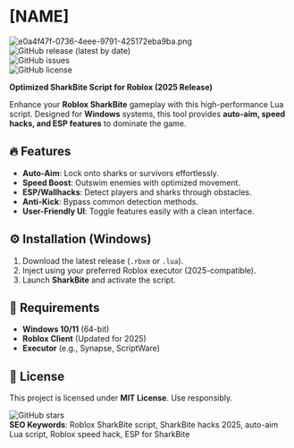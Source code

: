 # [NAME]  
![e0a4f47f-0736-4eee-9791-425172eba9ba.png](https://i.postimg.cc/05LM1bYD/e0a4f47f-0736-4eee-9791-425172eba9ba.png)  
![GitHub release (latest by date)](https://img.shields.io/github/v/release/example/SharkBite?color=blue)  
![GitHub issues](https://img.shields.io/github/issues/example/SharkBite)  
![GitHub license](https://img.shields.io/github/license/example/SharkBite)  

**Optimized SharkBite Script for Roblox (2025 Release)**  

Enhance your **Roblox SharkBite** gameplay with this high-performance Lua script. Designed for **Windows** systems, this tool provides **auto-aim, speed hacks, and ESP features** to dominate the game.  

## 🔥 Features  
- **Auto-Aim**: Lock onto sharks or survivors effortlessly.  
- **Speed Boost**: Outswim enemies with optimized movement.  
- **ESP/Wallhacks**: Detect players and sharks through obstacles.  
- **Anti-Kick**: Bypass common detection methods.  
- **User-Friendly UI**: Toggle features easily with a clean interface.  

## ⚙️ Installation (Windows)  
1. Download the latest release (`.rbxm` or `.lua`).  
2. Inject using your preferred Roblox executor (2025-compatible).  
3. Launch **SharkBite** and activate the script.  

## 📌 Requirements  
- **Windows 10/11** (64-bit)  
- **Roblox Client** (Updated for 2025)  
- **Executor** (e.g., Synapse, ScriptWare)  

## 📜 License  
This project is licensed under **MIT License**. Use responsibly.  

![GitHub stars](https://img.shields.io/github/stars/example/SharkBite?style=social)  
**SEO Keywords**: Roblox SharkBite script, SharkBite hacks 2025, auto-aim Lua script, Roblox speed hack, ESP for SharkBite